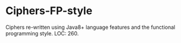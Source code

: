 # Ciphers-FP-style
Ciphers re-written using Java8+ language features and the functional programming style. LOC: 260.

